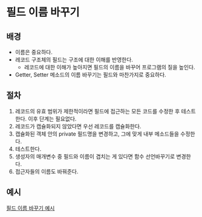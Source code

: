 # 필드 이름 바꾸기
## 배경
- 이름은 중요하다.
- 레코드 구조체의 필드는 구조에 대한 이해를 반영한다.
  - 레코드에 대한 이해가 높아지면 필드의 이름을 바꾸어 프로그램의 질을 높인다.
- Getter, Setter 메소드의 이름 바꾸기는 필드와 마찬가지로 중요하다.

## 절차 
1. 레코드의 유효 범위가 제한적이라면 필드에 접근하는 모든 코드를 수정한 후 테스트한다. 이후 단계는 필요없다.
2. 레코드가 캡슐화되지 않았다면 우선 레코드를 캡슐화한다.
3. 캡슐화된 객체 안의 private 필드명을 변경하고, 그에 맞게 내부 메소드들을 수정한다.
4. 테스트한다.
5. 생성자의 매개변수 중 필드와 이름이 겹치는 게 있다면 함수 선언바꾸기로 변경한다.
6. 접근자들의 이름도 바꿔준다.

## 예시
[필드 이름 바꾸기 예시](/example.js)<br>